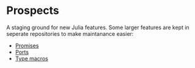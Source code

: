 # Prospects

A staging ground for new Julia features. Some larger features are kept in seperate repositories to make maintanance easier:

- [Promises](https://github.com/jkroso/Promises.jl)
- [Ports](https://github.com/jkroso/Ports.jl)
- [Type macros](https://github.com/cstjean/QuickTypes.jl)